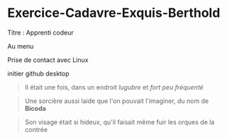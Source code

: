 # Exercice-Cadavre-Exquis-Berthold
 Titre : Apprenti codeur

 Au menu 
 
 Prise de contact avec Linux
 
 initier github desktop
 
 
>Il était une fois, dans un endroit *lugubre* et *fort peu fréquenté*

>Une sorcière aussi laide que l'on pouvait l'imaginer, du nom de **Bicoda**

>Son visage était si hideux, qu'il faisait même fuir les orques de la contrée